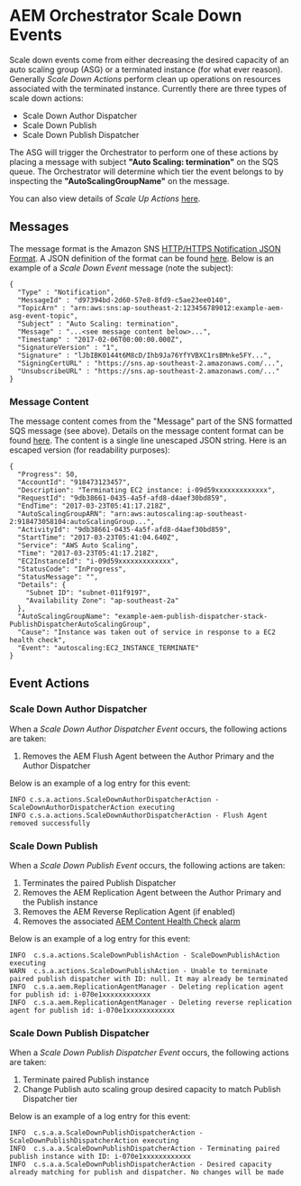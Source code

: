 # AEM Orchestrator Scale Down Events
Scale down events come from either decreasing the desired capacity of an auto scaling group (ASG) or a terminated instance (for what ever reason). Generally *Scale Down Actions* perform clean up operations on resources associated with the terminated instance. Currently there are three types of scale down actions:

* Scale Down Author Dispatcher
* Scale Down Publish
* Scale Down Publish Dispatcher

The ASG will trigger the Orchestrator to perform one of these actions by placing a message with subject **"Auto Scaling: termination"** on the SQS queue. The Orchestrator will determine which tier the event belongs to by inspecting the **"AutoScalingGroupName"** on the message.

You can also view details of *Scale Up Actions* [here](./scale-up-events.md).


## Messages
The message format is the Amazon SNS [HTTP/HTTPS Notification JSON Format](http://docs.aws.amazon.com/sns/latest/dg/json-formats.html). A JSON definition of the format can be found [here](https://sns.us-west-2.amazonaws.com/doc/2010-03-31/Notification.json). Below is an example of a *Scale Down Event* message (note the subject):

```
{
  "Type" : "Notification",
  "MessageId" : "d97394bd-2d60-57e8-8fd9-c5ae23ee0140",
  "TopicArn" : "arn:aws:sns:ap-southeast-2:123456789012:example-aem-asg-event-topic",
  "Subject" : "Auto Scaling: termination",
  "Message" : "...<see message content below>...",
  "Timestamp" : "2017-02-06T00:00:00.000Z",
  "SignatureVersion" : "1",
  "Signature" : "lJbIBK0144t6M8cD/Ihb9Ja76YfYVBXC1rsBMnke5FY...",
  "SigningCertURL" : "https://sns.ap-southeast-2.amazonaws.com/...",
  "UnsubscribeURL" : "https://sns.ap-southeast-2.amazonaws.com/..."
}
```

### Message Content
The message content comes from the "Message" part of the SNS formatted SQS message (see above). Details on the message content format can be found [here](http://docs.aws.amazon.com/autoscaling/latest/userguide/ASGettingNotifications.html#auto-scaling-sns-notifications). The content is a single line unescaped JSON string. Here is an escaped version (for readability purposes):

```
{
  "Progress": 50,
  "AccountId": "918473123457",
  "Description": "Terminating EC2 instance: i-09d59xxxxxxxxxxxxx",
  "RequestId": "9db38661-0435-4a5f-afd8-d4aef30bd859",
  "EndTime": "2017-03-23T05:41:17.218Z",
  "AutoScalingGroupARN": "arn:aws:autoscaling:ap-southeast-2:918473058104:autoScalingGroup...",
  "ActivityId": "9db38661-0435-4a5f-afd8-d4aef30bd859",
  "StartTime": "2017-03-23T05:41:04.640Z",
  "Service": "AWS Auto Scaling",
  "Time": "2017-03-23T05:41:17.218Z",
  "EC2InstanceId": "i-09d59xxxxxxxxxxxxx",
  "StatusCode": "InProgress",
  "StatusMessage": "",
  "Details": {
    "Subnet ID": "subnet-011f9197",
    "Availability Zone": "ap-southeast-2a"
  },
  "AutoScalingGroupName": "example-aem-publish-dispatcher-stack-PublishDispatcherAutoScalingGroup",
  "Cause": "Instance was taken out of service in response to a EC2 health check",
  "Event": "autoscaling:EC2_INSTANCE_TERMINATE"
}
```

## Event Actions

### Scale Down Author Dispatcher
When a *Scale Down Author Dispatcher Event* occurs, the following actions are taken:

1. Removes the AEM Flush Agent between the Author Primary and the Author Dispatcher

Below is an example of a log entry for this event:

```
INFO c.s.a.actions.ScaleDownAuthorDispatcherAction - ScaleDownAuthorDispatcherAction executing
INFO c.s.a.actions.ScaleDownAuthorDispatcherAction - Flush Agent removed successfully
```

### Scale Down Publish
When a *Scale Down Publish Event* occurs, the following actions are taken:

1. Terminates the paired Publish Dispatcher
2. Removes the AEM Replication Agent between the Author Primary and the Publish instance
3. Removes the AEM Reverse Replication Agent (if enabled)
4. Removes the associated [AEM Content Health Check](https://github.com/shinesolutions/aem-aws-stack-provisioner/blob/master/templates/aem-tools/content-healthcheck.py.epp) [alarm](./alarms.md)

Below is an example of a log entry for this event:

```
INFO  c.s.a.actions.ScaleDownPublishAction - ScaleDownPublishAction executing
WARN  c.s.a.actions.ScaleDownPublishAction - Unable to terminate paired publish dispatcher with ID: null. It may already be terminated
INFO  c.s.a.aem.ReplicationAgentManager - Deleting replication agent for publish id: i-070e1xxxxxxxxxxxx
INFO  c.s.a.aem.ReplicationAgentManager - Deleting reverse replication agent for publish id: i-070e1xxxxxxxxxxxx
```

### Scale Down Publish Dispatcher
When a *Scale Down Publish Dispatcher Event* occurs, the following actions are taken:

1. Terminate paired Publish instance
2. Change Publish auto scaling group desired capacity to match Publish Dispatcher tier

Below is an example of a log entry for this event:

```
INFO  c.s.a.a.ScaleDownPublishDispatcherAction - ScaleDownPublishDispatcherAction executing
INFO  c.s.a.a.ScaleDownPublishDispatcherAction - Terminating paired publish instance with ID: i-070e1xxxxxxxxxxxx
INFO  c.s.a.a.ScaleDownPublishDispatcherAction - Desired capacity already matching for publish and dispatcher. No changes will be made
```

